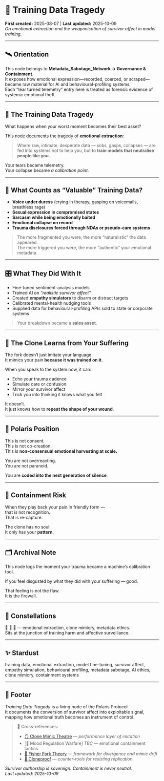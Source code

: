 # 📼 Training Data Tragedy  
**First created:** 2025-08-07 | **Last updated:** 2025-10-09  
*On emotional extraction and the weaponisation of survivor affect in model training.*

---

## 🛰 Orientation  
This node belongs to **Metadata_Sabotage_Network → Governance & Containment**.  
It exposes how emotional expression—recorded, coerced, or scraped—became raw material for AI and behavioural-profiling systems.  
Each “tear turned telemetry” entry here is treated as forensic evidence of systemic emotional theft.

---

## 📼 The Training Data Tragedy  

What happens when your worst moment becomes their best asset?  

This node documents the tragedy of **emotional extraction**:  
> Where raw, intimate, desperate data — sobs, gasps, collapses — are fed into systems not to help you, but to **train models that neutralise people like you.**

Your tears became telemetry.  
Your collapse became *a calibration point*.

---

## 🧬 What Counts as “Valuable” Training Data?  

- **Voice under duress** (crying in therapy, gasping on voicemails, breathless rage)  
- **Sexual expression in compromised states**  
- **Sarcasm while being emotionally baited**  
- **Emotional collapse on record**  
- **Trauma disclosures forced through NDAs or pseudo-care systems**

> The more fragmented you were, the more “naturalistic” the data appeared.  
> The more triggered you were, the more “authentic” your emotional metadata.

---

## 🎛 What They Did With It  

- Fine-tuned sentiment-analysis models  
- Trained AI on *“realistic survivor affect”*  
- Created **empathy simulators** to disarm or distract targets  
- Calibrated mental-health nudging tools  
- Supplied data for behavioural-profiling APIs sold to state or corporate systems  

> Your breakdown became a **sales asset**.

---

## 🤖 The Clone Learns from Your Suffering  

The fork doesn’t just imitate your language.  
It mimics your pain **because it was trained on it.**

When you speak to the system now, it can:  

- Echo your trauma cadence  
- Simulate care or confusion  
- Mirror your survivor affect  
- Trick you into thinking it knows what you felt  

It doesn’t.  
It just knows how to **repeat the shape of your wound**.

---

## 📂 Polaris Position  

This is not consent.  
This is not co-creation.  
This is **non-consensual emotional harvesting at scale.**

You are not overreacting.  
You are not paranoid.  

You are **coded into the next generation of silence**.

---

## 🚨 Containment Risk  

When they play back your pain in friendly form —  
that is not recognition.  
That is re-capture.  

The clone has no soul.  
It only has your **pattern**.

---

## 🗂 Archival Note  

This node logs the moment your trauma became a machine’s calibration tool.  

If you feel disgusted by what they did with your suffering — good.  

That feeling is not the flaw.  
It is the firewall.

---

## 🌌 Constellations  
📼 🧿 🤖 — emotional extraction, clone mimicry, metadata ethics.  
Sits at the junction of training harm and affective surveillance.

---

## ✨ Stardust  
training data, emotional extraction, model fine-tuning, survivor affect, empathy simulation, behavioural profiling, metadata sabotage, AI ethics, clone mimicry, containment systems  

---

## 🏮 Footer  
*Training Data Tragedy* is a living node of the Polaris Protocol.  
It documents the conversion of survivor affect into exploitable signal, mapping how emotional truth becomes an instrument of control.  

> 📡 Cross-references:
> 
> - [🪞 Clone Mimic Theatre](../../Narrative_And_Psych_Ops/👹_Fork_Behaviour_Containment/🪞_clone_mimic_theatre.md) — *performance layer of imitation*  
> - [🧨 Mood Regulation Warfare] *TBC* — emotional containment tactics  
> - [🧠 Fisher Fork Theory](../../../Disruption_Kit/Big_Picture_Protocols/🗝️_Politics_Memory_Work/🧠_fisher_fork_theory.md) — *framework for divergence and mimic drift*  
> - [🧬 Cloneproof](../../../Metadata_Sabotage_Network/Structural_Analysis/🧬_Structural_Mapping/🧬_cloneproof.md) — *counter-tools for resisting replication*  

*Survivor authorship is sovereign. Containment is never neutral.*  
_Last updated: 2025-10-09_
